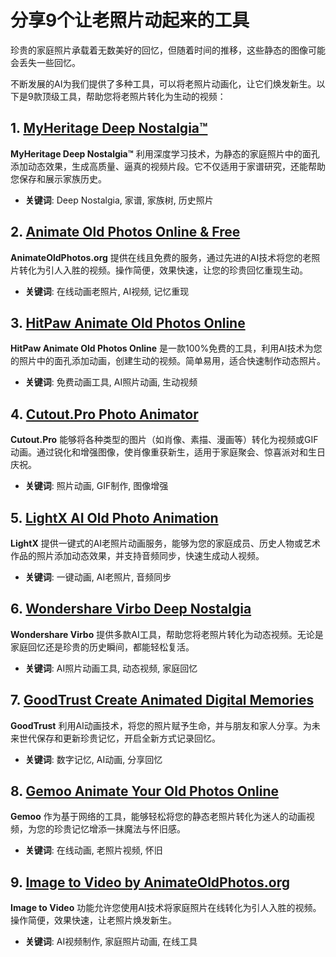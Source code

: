 # 分享9个让老照片动起来的工具

珍贵的家庭照片承载着无数美好的回忆，但随着时间的推移，这些静态的图像可能会丢失一些回忆。

不断发展的AI为我们提供了多种工具，可以将老照片动画化，让它们焕发新生。以下是9款顶级工具，帮助您将老照片转化为生动的视频：


## 1. [MyHeritage Deep Nostalgia™](https://www.myheritage.cn/deep-nostalgia)

**MyHeritage Deep Nostalgia™** 利用深度学习技术，为静态的家庭照片中的面孔添加动态效果，生成高质量、逼真的视频片段。它不仅适用于家谱研究，还能帮助您保存和展示家族历史。

- **关键词**: Deep Nostalgia, 家谱, 家族树, 历史照片

## 2. [Animate Old Photos Online & Free](https://animateoldphotos.org/)

**AnimateOldPhotos.org** 提供在线且免费的服务，通过先进的AI技术将您的老照片转化为引人入胜的视频。操作简便，效果快速，让您的珍贵回忆重现生动。

- **关键词**: 在线动画老照片, AI视频, 记忆重现

## 3. [HitPaw Animate Old Photos Online](https://online.hitpaw.com/animate-old-photos-online.html)

**HitPaw Animate Old Photos Online** 是一款100%免费的工具，利用AI技术为您的照片中的面孔添加动画，创建生动的视频。简单易用，适合快速制作动态照片。

- **关键词**: 免费动画工具, AI照片动画, 生动视频

## 4. [Cutout.Pro Photo Animator](https://www.cutout.pro/photo-animer-gif-emoji)

**Cutout.Pro** 能够将各种类型的图片（如肖像、素描、漫画等）转化为视频或GIF动画。通过锐化和增强图像，使肖像重获新生，适用于家庭聚会、惊喜派对和生日庆祝。

- **关键词**: 照片动画, GIF制作, 图像增强

## 5. [LightX AI Old Photo Animation](https://www.lightxeditor.com/photo-editing/ai-old-photo-animation/)

**LightX** 提供一键式的AI老照片动画服务，能够为您的家庭成员、历史人物或艺术作品的照片添加动态效果，并支持音频同步，快速生成动人视频。

- **关键词**: 一键动画, AI老照片, 音频同步

## 6. [Wondershare Virbo Deep Nostalgia](https://virbo.wondershare.com/talking-photo/animate-old-photos.html)

**Wondershare Virbo** 提供多款AI工具，帮助您将老照片转化为动态视频。无论是家庭回忆还是珍贵的历史瞬间，都能轻松复活。

- **关键词**: AI照片动画工具, 动态视频, 家庭回忆

## 7. [GoodTrust Create Animated Digital Memories](https://mygoodtrust.com/memories)

**GoodTrust** 利用AI动画技术，将您的照片赋予生命，并与朋友和家人分享。为未来世代保存和更新珍贵记忆，开启全新方式记录回忆。

- **关键词**: 数字记忆, AI动画, 分享回忆

## 8. [Gemoo Animate Your Old Photos Online](https://gemoo.com/tools/animate-old-photos/)

**Gemoo** 作为基于网络的工具，能够轻松将您的静态老照片转化为迷人的动画视频，为您的珍贵记忆增添一抹魔法与怀旧感。

- **关键词**: 在线动画, 老照片视频, 怀旧

## 9. [Image to Video by AnimateOldPhotos.org](https://animateoldphotos.org/image-to-video)

**Image to Video** 功能允许您使用AI技术将家庭照片在线转化为引人入胜的视频。操作简便，效果快速，让老照片焕发新生。

- **关键词**: AI视频制作, 家庭照片动画, 在线工具

